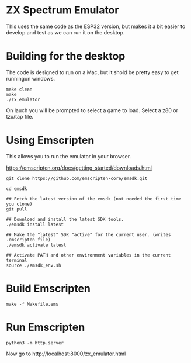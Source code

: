 # ZX Spectrum Emulator

This uses the same code as the ESP32 version, but makes it a bit easier to develop and test as we can run it on the desktop.

# Building for the desktop

The code is designed to run on a Mac, but it shold be pretty easy to get runningon windows.

```
make clean
make
./zx_emulator
```

On lauch you will be prompted to select a game to load. Select a z80 or tzx/tap file.

# Using Emscripten

This allows you to run the emulator in your browser.

https://emscripten.org/docs/getting_started/downloads.html

```
git clone https://github.com/emscripten-core/emsdk.git
```

```
cd emsdk

## Fetch the latest version of the emsdk (not needed the first time you clone)
git pull

## Download and install the latest SDK tools.
./emsdk install latest

## Make the "latest" SDK "active" for the current user. (writes .emscripten file)
./emsdk activate latest

## Activate PATH and other environment variables in the current terminal
source ./emsdk_env.sh
```

# Build Emscripten

```
make -f Makefile.ems
```

# Run Emscripten

```
python3 -m http.server
```

Now go to http://localhost:8000/zx_emulator.html